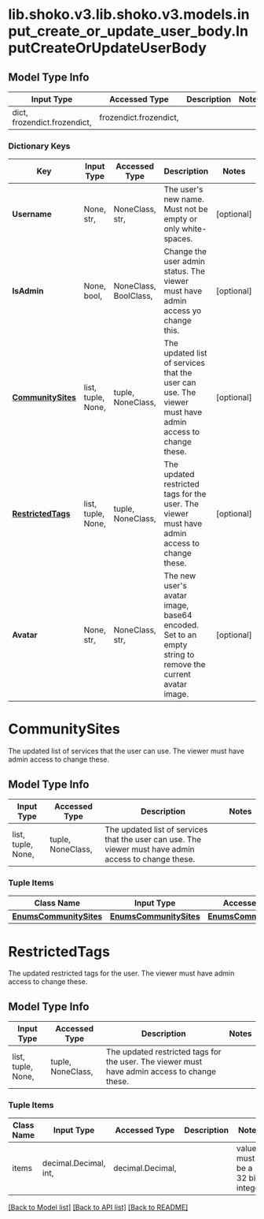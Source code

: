 # lib.shoko.v3.lib.shoko.v3.models.input_create_or_update_user_body.InputCreateOrUpdateUserBody

## Model Type Info
Input Type | Accessed Type | Description | Notes
------------ | ------------- | ------------- | -------------
dict, frozendict.frozendict,  | frozendict.frozendict,  |  | 

### Dictionary Keys
Key | Input Type | Accessed Type | Description | Notes
------------ | ------------- | ------------- | ------------- | -------------
**Username** | None, str,  | NoneClass, str,  | The user&#x27;s new name. Must not be empty or only white-spaces. | [optional] 
**IsAdmin** | None, bool,  | NoneClass, BoolClass,  | Change the user admin status. The viewer must have admin access  yo change this. | [optional] 
**[CommunitySites](#CommunitySites)** | list, tuple, None,  | tuple, NoneClass,  | The updated list of services that the user can use. The viewer  must have admin access to change these. | [optional] 
**[RestrictedTags](#RestrictedTags)** | list, tuple, None,  | tuple, NoneClass,  | The updated restricted tags for the user. The viewer must have  admin access to change these. | [optional] 
**Avatar** | None, str,  | NoneClass, str,  | The new user&#x27;s avatar image, base64 encoded. Set to an empty  string to remove the current avatar image. | [optional] 

# CommunitySites

The updated list of services that the user can use. The viewer  must have admin access to change these.

## Model Type Info
Input Type | Accessed Type | Description | Notes
------------ | ------------- | ------------- | -------------
list, tuple, None,  | tuple, NoneClass,  | The updated list of services that the user can use. The viewer  must have admin access to change these. | 

### Tuple Items
Class Name | Input Type | Accessed Type | Description | Notes
------------- | ------------- | ------------- | ------------- | -------------
[**EnumsCommunitySites**](EnumsCommunitySites.md) | [**EnumsCommunitySites**](EnumsCommunitySites.md) | [**EnumsCommunitySites**](EnumsCommunitySites.md) |  | 

# RestrictedTags

The updated restricted tags for the user. The viewer must have  admin access to change these.

## Model Type Info
Input Type | Accessed Type | Description | Notes
------------ | ------------- | ------------- | -------------
list, tuple, None,  | tuple, NoneClass,  | The updated restricted tags for the user. The viewer must have  admin access to change these. | 

### Tuple Items
Class Name | Input Type | Accessed Type | Description | Notes
------------- | ------------- | ------------- | ------------- | -------------
items | decimal.Decimal, int,  | decimal.Decimal,  |  | value must be a 32 bit integer

[[Back to Model list]](../../README.md#documentation-for-models) [[Back to API list]](../../README.md#documentation-for-api-endpoints) [[Back to README]](../../README.md)

